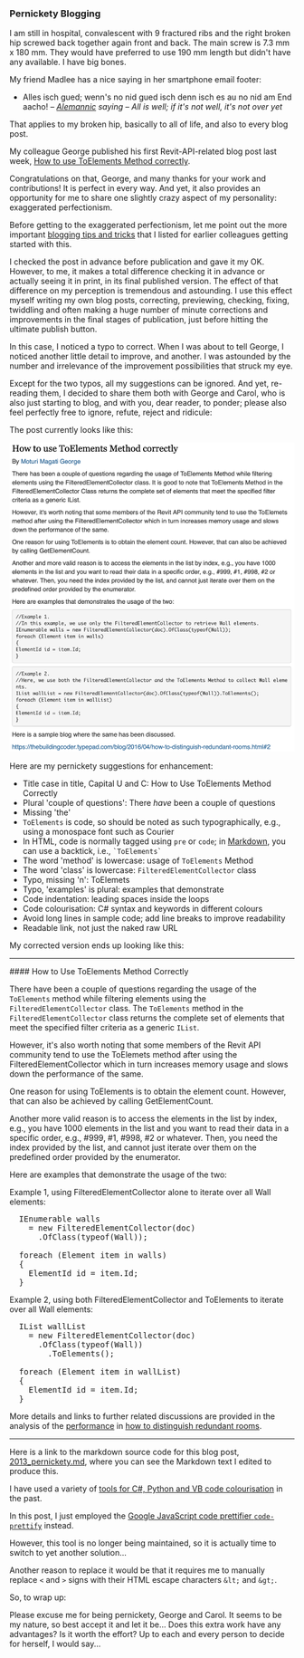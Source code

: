 <head>
<meta http-equiv="Content-Type" content="text/html; charset=utf-8">
<link rel="stylesheet" type="text/css" href="bc.css">
<script src="https://cdn.rawgit.com/google/code-prettify/master/loader/run_prettify.js" type="text/javascript"></script>
</head>

<!---

- pernickety blogging


twitter:

Important, less important and absolutely pernickety recommendations on perfecting API-related blog posts for the @AutodeskAPS @AutodeskRevit #RevitAPI #BIM @DynamoBIM @AutodeskAPS https://autode.sk/pernickety

Some important, some less important and some absolutely pernickety recommendations on perfecting API-related blog posts...

&ndash; ...

linkedin:


#BIM #DynamoBIM #AutodeskAPS #Revit #API #IFC #SDK #Autodesk #AEC #adsk

the [Revit API discussion forum](http://forums.autodesk.com/t5/revit-api-forum/bd-p/160) thread

<center>
<img src="img/" alt="" title="" width="600"/>
<p style="font-size: 80%; font-style:italic"></p>
</center>

-->

### Pernickety Blogging

I am still in hospital, convalescent with 9 fractured ribs and the right broken hip screwed back together again front and back.
The main screw is 7.3 mm x 180 mm.
They would have preferred to use 190 mm length but didn't have any available.
I have big bones.

My friend Madlee has a nice saying in her smartphone email footer:

- Alles isch gued; wenn's no nid gued isch denn isch es au no nid am End aacho!
<span style="text-align: right; font-style: italic">&ndash;  [Alemannic](https://en.wikipedia.org/wiki/Alemannic_German) saying
&ndash; All is well; if it's not well, it's not over yet</span>

That applies to my broken hip, basically to all of life, and also to every blog post.

My colleague George published his first Revit-API-related blog post last week,
[How to use ToElements Method correctly](https://adndevblog.typepad.com/aec/2023/10/how-to-use-toelements-method-correctly.html).

Congratulations on that, George, and many thanks for your work and contributions!
It is perfect in every way.
And yet, it also provides an opportunity for me to share one slightly crazy aspect of my personality: exaggerated perfectionism.

Before getting to the exaggerated perfectionism, let me point out
the more important [blogging tips and tricks](https://thebuildingcoder.typepad.com/blog/2014/07/wishlist-blogging-smartgeometry-dynamo-and-formit.html) that
I listed for earlier colleagues getting started with this.

I checked the post in advance before publication and gave it my OK.
However, to me, it makes a total difference checking it in advance or actually seeing it in print, in its final published version.
The effect of that difference on my perception is tremendous and astounding.
I use this effect myself writing my own blog posts, correcting, previewing, checking, fixing, twiddling and often making a huge number of minute corrections and improvements in the final stages of publication, just before hitting the ultimate publish button.

In this case, I noticed a typo to correct.
When I was about to tell George, I noticed another little detail to improve, and another.
I was astounded by the number and irrelevance of the improvement possibilities that struck my eye.

Except for the two typos, all my suggestions can be ignored.
And yet, re-reading them, I decided to share them both with George and Carol, who is also just starting to blog, and with you, dear reader, to ponder; please also feel perfectly free to ignore, refute, reject and ridicule:

The post currently looks like this:

<center>
<img src="img/pernickety_blogging.png" alt="Pernickety blogging" title="Pernickety blogging" width="600"/> <!-- Pixel Height: 1,702 Pixel Width: 1,572 -->
</center>

<!--

Still, I made a note of one or two things to improve, e.g., the typo in one of the repetitions of the methos name.
Once I'd started, I fiound it hard to stop. One thing added to another, and I ended up with an absolutely shocking list of possible enhancement.
Since I want to praise George and not criticise in any way whatsoever, I pondered my options and ended up deciding that I am crazy and willing to share the fact including this list of suggestions for pernickety blogging:
-->

Here are my pernickety suggestions for enhancement:

- Title case in title, Capital U and C: How to Use ToElements Method Correctly
- Plural 'couple of questions': There *have* been a couple of questions
- Missing 'the'
- `ToElements` is code, so should be noted as such typographically, e.g., using a monospace font such as Courier
- In HTML, code is normally tagged using `pre` or `code`;
  in [Markdown](https://en.wikipedia.org/wiki/Markdown), you can use a backtick, i.e., <code>&grave;ToElements&grave;</code>
- The word 'method' is lowercase: usage of `ToElements` Method
- The word 'class' is lowercase: `FilteredElementCollector` class
- Typo, missing 'n': ToElemets
- Typo, 'examples' is plural: examples that demonstrate
- Code indentation: leading spaces inside the loops
- Code colourisation: C# syntax and keywords in different colours
- Avoid long lines in sample code; add line breaks to improve readability
- Readable link, not just the naked raw URL

My corrected version ends up looking like this:

<hr/>
####<a name="3"></a> How to Use ToElements Method Correctly

There have been a couple of questions regarding the usage of the `ToElements` method while filtering elements using the `FilteredElementCollector` class.
The `ToElements` method in the `FilteredElementCollector` class returns the complete set of elements that meet the specified filter criteria as a generic `IList`.

However, it's also worth noting that some members of the Revit API community tend to use the ToElemets method after using the FilteredElementCollector which in turn increases memory usage and slows down the performance of the same.

One reason for using ToElements is to obtain the element count. However, that can also be achieved by calling GetElementCount.

Another more valid reason is to access the elements in the list by index, e.g., you have 1000 elements in the list and you want to read their data in a specific order, e.g., #999, #1, #998, #2 or whatever. Then, you need the index provided by the list, and cannot just iterate over them on the predefined order provided by the enumerator.

Here are examples that demonstrate the usage of the two:

Example 1, using FilteredElementCollector alone to iterate over all Wall elements:

<pre class="prettyprint">
  IEnumerable walls
    = new FilteredElementCollector(doc)
      .OfClass(typeof(Wall));

  foreach (Element item in walls)
  {
    ElementId id = item.Id;
  }
</pre>

Example 2, using both FilteredElementCollector and ToElements to iterate over all Wall elements:

<pre class="prettyprint">
  IList wallList
    = new FilteredElementCollector(doc)
      .OfClass(typeof(Wall))
        .ToElements();

  foreach (Element item in wallList)
  {
    ElementId id = item.Id;
  }
</pre>

More details and links to further related discussions are provided in the analysis of
the [performance](https://thebuildingcoder.typepad.com/blog/2016/04/how-to-distinguish-redundant-rooms.html#2)
in [how to distinguish redundant rooms](https://thebuildingcoder.typepad.com/blog/2016/04/how-to-distinguish-redundant-rooms.html).

<hr/>

Here is a link to the markdown source code for this blog post,
[2013_pernickety.md](https://github.com/jeremytammik/tbc/blob/gh-pages/a/2013_pernickety.md),
where you can see the Markdown text I edited to produce this.

I have used a variety
of [tools for C&#35;, Python and VB code colourisation](https://thebuildingcoder.typepad.com/blog/about-the-author.html#5.36) in
the past.

In this post, I just employed the [Google JavaScript code prettifier `code-prettify`](https://github.com/googlearchive/code-prettify) instead.

However, this tool is no longer being maintained, so it is actually time to switch to yet another solution...

Another reason to replace it would be that it requires me to manually replace `<` and `>` signs with their HTML escape characters `&lt;` and `&gt;`.

So, to wrap up:

Please excuse me for being pernickety, George and Carol.
It seems to be my nature, so best accept it and let it be...
Does this extra work have any advantages?
Is it worth the effort?
Up to each and every person to decide for herself, I would say...

